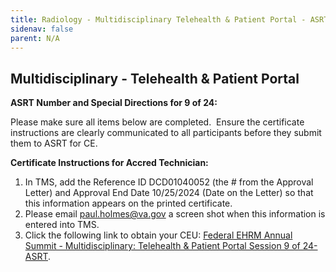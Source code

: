 ```yaml
---
title: Radiology - Multidisciplinary Telehealth & Patient Portal - ASRT TMS
sidenav: false
parent: N/A
---
```

## **Multidisciplinary - Telehealth & Patient Portal**

**ASRT Number and Special Directions for 9 of 24:**

Please make sure all items below are completed.  Ensure the certificate instructions are clearly communicated to all participants before they submit them to ASRT for CE.

**Certificate Instructions for Accred Technician:**

1. In TMS, add the Reference ID DCD01040052 (the # from the Approval Letter) and Approval End Date 10/25/2024 (Date on the Letter) so that this information appears on the printed certificate.
1. Please email [paul.holmes@va.gov](mailto:paul.holmes@va.gov) a screen shot when this information is entered into TMS.
1. Click the following link to obtain your CEU: [Federal EHRM Annual Summit - Multidisciplinary: Telehealth & Patient Portal Session 9 of 24- ASRT](https://va-hcm03.ns2cloud.com/learning/user/deeplink.do?linkId=ITEM_DETAILS&componentID=131014004&componentTypeID=VA&fromSF=Y&revisionDate=1723694400000#/FD1048903131AD1C1900720634C063BA).




